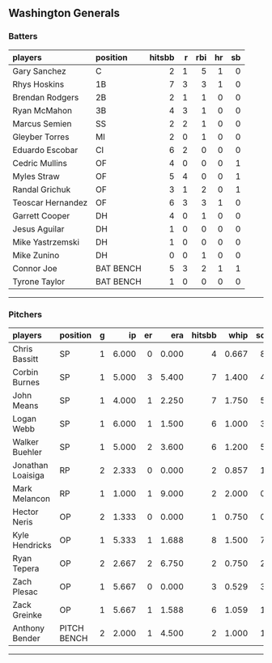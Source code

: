 ## Washington Generals

### Batters

 
|players           |position  | hitsbb|  r| rbi| hr| sb| 
|:-----------------|:---------|------:|--:|---:|--:|--:| 
|Gary Sanchez      |C         |      2|  1|   5|  1|  0| 
|Rhys Hoskins      |1B        |      7|  3|   3|  1|  0| 
|Brendan Rodgers   |2B        |      2|  1|   1|  0|  0| 
|Ryan McMahon      |3B        |      4|  3|   1|  0|  0| 
|Marcus Semien     |SS        |      2|  2|   1|  0|  0| 
|Gleyber Torres    |MI        |      2|  0|   1|  0|  0| 
|Eduardo Escobar   |CI        |      6|  2|   0|  0|  0| 
|Cedric Mullins    |OF        |      4|  0|   0|  0|  1| 
|Myles Straw       |OF        |      5|  4|   0|  0|  1| 
|Randal Grichuk    |OF        |      3|  1|   2|  0|  1| 
|Teoscar Hernandez |OF        |      6|  3|   3|  1|  0| 
|Garrett Cooper    |DH        |      4|  0|   1|  0|  0| 
|Jesus Aguilar     |DH        |      1|  0|   0|  0|  0| 
|Mike Yastrzemski  |DH        |      1|  0|   0|  0|  0| 
|Mike Zunino       |DH        |      0|  0|   1|  0|  0| 
|Connor Joe        |BAT BENCH |      5|  3|   2|  1|  1| 
|Tyrone Taylor     |BAT BENCH |      1|  0|   0|  0|  0| 


* * *

### Pitchers

 
|players           |position    |  g|    ip| er|   era| hitsbb|  whip| so|  w| sv| 
|:-----------------|:-----------|--:|-----:|--:|-----:|------:|-----:|--:|--:|--:| 
|Chris Bassitt     |SP          |  1| 6.000|  0| 0.000|      4| 0.667|  8|  1|  0| 
|Corbin Burnes     |SP          |  1| 5.000|  3| 5.400|      7| 1.400|  4|  0|  0| 
|John Means        |SP          |  1| 4.000|  1| 2.250|      7| 1.750|  5|  0|  0| 
|Logan Webb        |SP          |  1| 6.000|  1| 1.500|      6| 1.000|  3|  0|  0| 
|Walker Buehler    |SP          |  1| 5.000|  2| 3.600|      6| 1.200|  5|  1|  0| 
|Jonathan Loaisiga |RP          |  2| 2.333|  0| 0.000|      2| 0.857|  1|  0|  0| 
|Mark Melancon     |RP          |  1| 1.000|  1| 9.000|      2| 2.000|  0|  0|  0| 
|Hector Neris      |OP          |  2| 1.333|  0| 0.000|      1| 0.750|  0|  0|  0| 
|Kyle Hendricks    |OP          |  1| 5.333|  1| 1.688|      8| 1.500|  7|  0|  0| 
|Ryan Tepera       |OP          |  2| 2.667|  2| 6.750|      2| 0.750|  2|  0|  0| 
|Zach Plesac       |OP          |  1| 5.667|  0| 0.000|      3| 0.529|  3|  0|  0| 
|Zack Greinke      |OP          |  1| 5.667|  1| 1.588|      6| 1.059|  1|  0|  0| 
|Anthony Bender    |PITCH BENCH |  2| 2.000|  1| 4.500|      2| 1.000|  1|  0|  1| 


* * *


